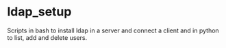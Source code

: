 # ldap_setup
Scripts in bash to install ldap in a server and connect a client and in python to list, add and delete users.
